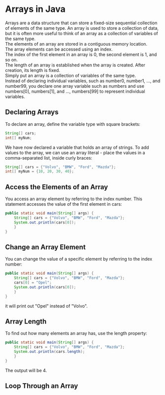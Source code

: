# Arrays in Java
Arrays are a data structure that can store a fixed-size sequential collection of elements of the same type. An array is used to store a collection of data, but it is often more useful to think of an array as a collection of variables of the same type.  
The elements of an array are stored in a contiguous memory location.  
The array elements can be accessed using an index.  
The index of the first element in an array is 0, the second element is 1, and so on.  
The length of an array is established when the array is created. After creation, its length is fixed.  
Simply put an array is a collection of variables of the same type.  
Instead of declaring individual variables, such as number0, number1, ..., and number99, you declare one array variable such as numbers and use numbers[0], numbers[1], and ..., numbers[99] to represent individual variables.  

## Declaring Arrays
To declare an array, define the variable type with square brackets:  
```java
String[] cars;
int[] myNum;
```
We have now declared a variable that holds an array of strings. To add values to the array, we can use an array literal - place the values in a comma-separated list, inside curly braces:  
```java
String[] cars = {"Volvo", "BMW", "Ford", "Mazda"};
int[] myNum = {10, 20, 30, 40};
```

## Access the Elements of an Array
You access an array element by referring to the index number.
This statement accesses the value of the first element in cars:  
```java
public static void main(String[] args) {
    String[] cars = {"Volvo", "BMW", "Ford", "Mazda"};
    System.out.println(cars[0]);
    }
}
```

## Change an Array Element
You can change the value of a specific element by referring to the index number:  
```java
public static void main(String[] args) {
    String[] cars = {"Volvo", "BMW", "Ford", "Mazda"};
    cars[0] = "Opel";
    System.out.println(cars[0]);
    }
}
```
it will print out "Opel" instead of "Volvo".

## Array Length
To find out how many elements an array has, use the length property:  
```java
public static void main(String[] args) {
    String[] cars = {"Volvo", "BMW", "Ford", "Mazda"};
    System.out.println(cars.length);
    }
}
```
The output will be 4.

## Loop Through an Array